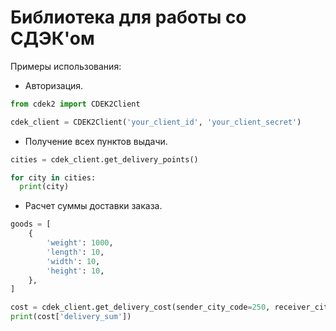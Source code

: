 # Библиотека для работы со СДЭК'ом

Примеры использования:

- Авторизация.

```python
from cdek2 import CDEK2Client

cdek_client = CDEK2Client('your_client_id', 'your_client_secret')
```

- Получение всех пунктов выдачи.

```python
cities = cdek_client.get_delivery_points()

for city in cities:
  print(city)
```

- Расчет суммы доставки заказа.

```python
goods = [
    {
        'weight': 1000,
        'length': 10,
        'width': 10,
        'height': 10,
    },
]

cost = cdek_client.get_delivery_cost(sender_city_code=250, receiver_city_code=7, goods=goods)
print(cost['delivery_sum'])
```
